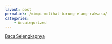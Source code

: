```yaml
---
layout: post
permalink: /mimpi-melihat-burung-elang-raksasa/
categories:
    - Uncategorized
---
```


[Baca Selengkapnya](/02)